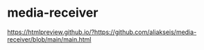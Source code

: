 # media-receiver
 
https://htmlpreview.github.io/?https://github.com/aliakseis/media-receiver/blob/main/main.html
